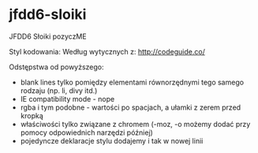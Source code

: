 # jfdd6-sloiki
JFDD6 Słoiki pozyczME

Styl kodowania:
Według wytycznych z: http://codeguide.co/

Odstępstwa od powyższego:
- blank lines tylko pomiędzy elementami równorzędnymi tego samego rodzaju (np. li, divy itd.)
- IE compatibility mode - nope
- rgba i tym podobne - wartości po spacjach, a ułamki z zerem przed kropką
- właściwości tylko związane z chromem (-moz, -o możemy dodać przy pomocy odpowiednich narzędzi później)
- pojedyncze deklaracje stylu dodajemy i tak w nowej linii